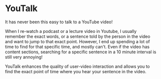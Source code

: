 # YouTalk

It has never been this easy to talk to a YouTube video!

When I re-watch a podcast or a lecture video in Youtube, I usually remember the exact words, or a sentence
told by the person in the video and want to jump to that exact point. However, I end up spending a lot of time to find for that specific time, and mostly can't.
Even if the video has content sections, searching for a specific sentence in a 10 minute interval is still very annoying!

YouTalk enhances the quality of user-video interaction and allows you to find the exact point of time where you hear your sentence in the video.
